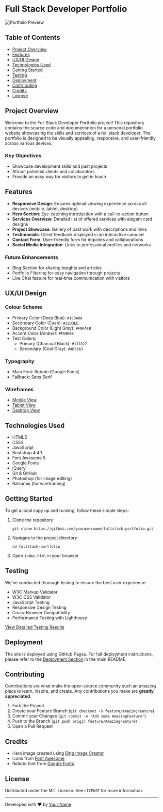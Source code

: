 # Full Stack Developer Portfolio

![Portfolio Preview](https://via.placeholder.com/800x400)

## Table of Contents
- [Project Overview](#project-overview)
- [Features](#features)
- [UX/UI Design](#uxui-design)
- [Technologies Used](#technologies-used)
- [Getting Started](#getting-started)
- [Testing](#testing)
- [Deployment](#deployment)
- [Contributing](#contributing)
- [Credits](#credits)
- [License](#license)

## Project Overview

Welcome to the Full Stack Developer Portfolio project! This repository contains the source code and documentation for a personal portfolio website showcasing the skills and services of a full stack developer. The portfolio is designed to be visually appealing, responsive, and user-friendly across various devices.

### Key Objectives
- Showcase development skills and past projects
- Attract potential clients and collaborators
- Provide an easy way for visitors to get in touch

## Features

- **Responsive Design**: Ensures optimal viewing experience across all devices (mobile, tablet, desktop)
- **Hero Section**: Eye-catching introduction with a call-to-action button
- **Services Overview**: Detailed list of offered services with elegant card designs
- **Project Showcase**: Gallery of past work with descriptions and links
- **Testimonials**: Client feedback displayed in an interactive carousel
- **Contact Form**: User-friendly form for inquiries and collaborations
- **Social Media Integration**: Links to professional profiles and networks

### Future Enhancements
- Blog Section for sharing insights and articles
- Portfolio Filtering for easy navigation through projects
- Live Chat feature for real-time communication with visitors

## UX/UI Design

### Colour Scheme
- Primary Color (Deep Blue): `#1E3A8A`
- Secondary Color (Cyan): `#22D3EE`
- Background Color (Light Gray): `#F9FAFB`
- Accent Color (Amber): `#F59E0B`
- Text Colors:
  - Primary (Charcoal Black): `#111827`
  - Secondary (Cool Gray): `#4B5563`

### Typography
- Main Font: Roboto (Google Fonts)
- Fallback: Sans Serif

### Wireframes
- [Mobile View](https://example.com/wireframes/mobile)
- [Tablet View](https://example.com/wireframes/tablet)
- [Desktop View](https://example.com/wireframes/desktop)

## Technologies Used

- HTML5
- CSS3
- JavaScript
- Bootstrap 4.4.1
- Font Awesome 5
- Google Fonts
- jQuery
- Git & GitHub
- Photoshop (for image editing)
- Balsamiq (for wireframing)

## Getting Started

To get a local copy up and running, follow these simple steps:

1. Clone the repository
   ```
   git clone https://github.com/yourusername/fullstack-portfolio.git
   ```
2. Navigate to the project directory
   ```
   cd fullstack-portfolio
   ```
3. Open `index.html` in your browser

## Testing

We've conducted thorough testing to ensure the best user experience:

- W3C Markup Validator
- W3C CSS Validator
- JavaScript Testing
- Responsive Design Testing
- Cross-Browser Compatibility
- Performance Testing with Lighthouse

[View Detailed Testing Results](https://example.com/testing-results)

## Deployment

The site is deployed using GitHub Pages. For full deployment instructions, please refer to the [Deployment Section](#deployment) in the main README.

## Contributing

Contributions are what make the open-source community such an amazing place to learn, inspire, and create. Any contributions you make are **greatly appreciated**.

1. Fork the Project
2. Create your Feature Branch (`git checkout -b feature/AmazingFeature`)
3. Commit your Changes (`git commit -m 'Add some AmazingFeature'`)
4. Push to the Branch (`git push origin feature/AmazingFeature`)
5. Open a Pull Request

## Credits

- Hero image created using [Bing Image Creator](https://www.bing.com/images/create/)
- Icons from [Font Awesome](https://fontawesome.com/)
- Roboto font from [Google Fonts](https://fonts.google.com/)

## License

Distributed under the MIT License. See `LICENSE` for more information.

---

Developed with ❤️ by [Your Name](https://github.com/yourusername)
